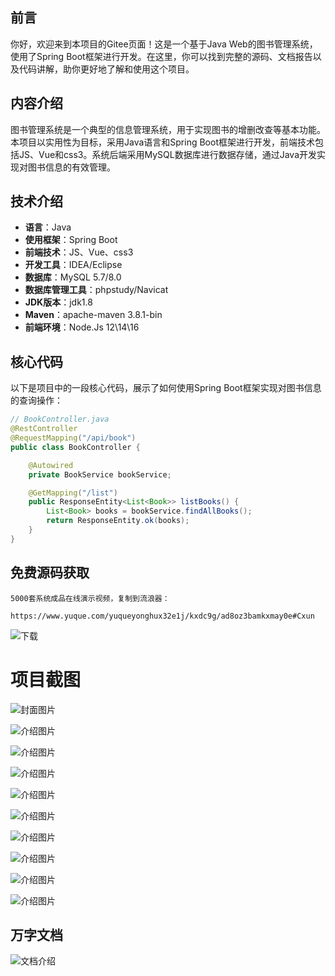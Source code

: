 ## 前言

你好，欢迎来到本项目的Gitee页面！这是一个基于Java Web的图书管理系统，使用了Spring Boot框架进行开发。在这里，你可以找到完整的源码、文档报告以及代码讲解，助你更好地了解和使用这个项目。

## 内容介绍

图书管理系统是一个典型的信息管理系统，用于实现图书的增删改查等基本功能。本项目以实用性为目标，采用Java语言和Spring Boot框架进行开发，前端技术包括JS、Vue和css3。系统后端采用MySQL数据库进行数据存储，通过Java开发实现对图书信息的有效管理。

## 技术介绍

- **语言**：Java
- **使用框架**：Spring Boot
- **前端技术**：JS、Vue、css3
- **开发工具**：IDEA/Eclipse
- **数据库**：MySQL 5.7/8.0
- **数据库管理工具**：phpstudy/Navicat
- **JDK版本**：jdk1.8
- **Maven**：apache-maven 3.8.1-bin
- **前端环境**：Node.Js 12\14\16

## 核心代码

以下是项目中的一段核心代码，展示了如何使用Spring Boot框架实现对图书信息的查询操作：

```java
// BookController.java
@RestController
@RequestMapping("/api/book")
public class BookController {

    @Autowired
    private BookService bookService;

    @GetMapping("/list")
    public ResponseEntity<List<Book>> listBooks() {
        List<Book> books = bookService.findAllBooks();
        return ResponseEntity.ok(books);
    }
}
```

## 免费源码获取

```
5000套系统成品在线演示视频，复制到流浪器： 
```
```
https://www.yuque.com/yuqueyonghux32e1j/kxdc9g/ad8oz3bamkxmay0e#Cxun
```
![下载](https://img12.360buyimg.com/ddimg/jfs/t1/339687/11/1349/28408/68ad865fF412d7877/adaa650483a100f2.jpg)

# 项目截图

![封面图片](https://img12.360buyimg.com/ddimg/jfs/t1/323061/30/9341/111967/68bc7ba7F1e10d648/ddcfa66d785ed766.jpg)

![介绍图片](https://img13.360buyimg.com/ddimg/jfs/t1/334728/9/10383/55926/68bc7b85F812c8fb4/f3cd7e682cdea2a5.jpg)

![介绍图片](https://img12.360buyimg.com/ddimg/jfs/t1/329638/23/10151/41603/68bc7b86F7f60801c/54c3919796e8eea5.jpg)

![介绍图片](https://img12.360buyimg.com/ddimg/jfs/t1/340258/19/7057/75441/68bc7b87Fae7ff61c/d1df34f8046c3b27.jpg)

![介绍图片](https://img13.360buyimg.com/ddimg/jfs/t1/333301/19/10329/90729/68bc7b87F2d80fb62/98757fb5e21d8cf8.jpg)

![介绍图片](https://img14.360buyimg.com/ddimg/jfs/t1/347248/17/485/42099/68bc7b88Fd6e6a8b6/03ffc1d29139e1ef.jpg)

![介绍图片](https://img11.360buyimg.com/ddimg/jfs/t1/329886/11/10228/43828/68bc7b88F8986978f/53a14081d965529e.jpg)

![介绍图片](https://img13.360buyimg.com/ddimg/jfs/t1/329649/35/10317/14479/68bc7b89Fe414d134/b437e1abcdb84135.jpg)

![介绍图片](https://img10.360buyimg.com/ddimg/jfs/t1/337995/33/7861/17250/68bc7b89F95877ee2/abc0b0d3b529e706.jpg)

![介绍图片](https://img11.360buyimg.com/ddimg/jfs/t1/325596/39/17092/44766/68bc7b89F6a052021/f9ea8e78cd72089d.jpg)


## 万字文档
![文档介绍](https://img14.360buyimg.com/ddimg/jfs/t1/338393/1/3576/156947/68b1ad0cF74dc525c/ff9cd6c574295685.jpg)
